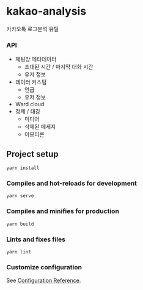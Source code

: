 # kakao-analysis
카카오톡 로그분석 유틸

### API
- 체팅방 메타데이터
  - 초대된 시간 / 마지막 대화 시간
  - 유저 정보
- 데이터 커스텀
  - 언급
  - 유저 정보
- Ward cloud
- 정제 / 태깅
  - 미디어
  - 삭제된 메세지
  - 이모티콘


## Project setup
```
yarn install
```

### Compiles and hot-reloads for development
```
yarn serve
```

### Compiles and minifies for production
```
yarn build
```

### Lints and fixes files
```
yarn lint
```

### Customize configuration
See [Configuration Reference](https://cli.vuejs.org/config/).

